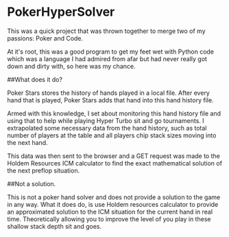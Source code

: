 # PokerHyperSolver

This was a quick project that was thrown together to merge two of my passions: Poker and Code.

At it's root, this was a good program to get my feet wet with Python code which was a language I had admired from afar but had never really got down and dirty with, so here was my chance.

##What does it do?

Poker Stars stores the history of hands played in a local file. After every hand that is played, Poker Stars adds that hand into this hand history file.

Armed with this knowledge, I set about monitoring this hand history file and using that to help while playing Hyper Turbo sit and go tournaments. I extrapolated some necessary data from the hand history, such as total number of players at the table and all players chip stack sizes moving into the next hand.

This data was then sent to the browser and a GET request was made to the Holdem Resources ICM calculator to find the exact mathematical solution of the next preflop situation.

##Not a solution.

This is not a poker hand solver and does not provide a solution to the game in any way. What it does do, is use Holdem resources calculator to provide an approximated solution to the ICM situation for the current hand in real time. Theoretically allowing you to improve the level of you play in these shallow stack depth sit and goes.
